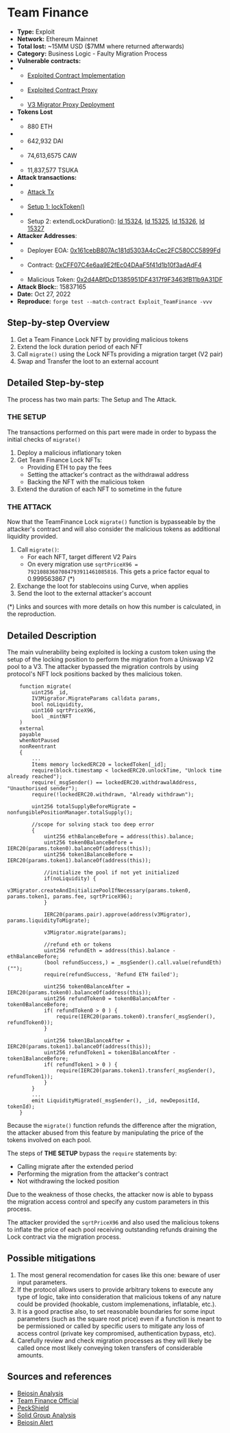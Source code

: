 # Team Finance
- **Type:** Exploit
- **Network:** Ethereum Mainnet
- **Total lost:** ~15MM USD ($7MM where returned afterwards)
- **Category:** Business Logic - Faulty Migration Process
- **Vulnerable contracts:**
- - [Exploited Contract Implementation](https://etherscan.io/address/0x48d118c9185e4dbafe7f3813f8f29ec8a6248359#code)
- - [Exploited Contract Proxy](https://etherscan.io/address/0xE2fE530C047f2d85298b07D9333C05737f1435fB#code)
- - [V3 Migrator Proxy Deployment](https://etherscan.io/tx/0x350dd9d6cdaba277af927345b7f1421d60b84601f7271799157204f3993766d2#eventlog)
- **Tokens Lost**
- - 880 ETH
- - 642,932 DAI
- - 74,613,6575 CAW
- - 11,837,577 TSUKA
- **Attack transactions:**
- - [Attack Tx](https://etherscan.io/tx/0xb2e3ea72d353da43a2ac9a8f1670fd16463ab370e563b9b5b26119b2601277ce)
- - [Setup 1: lockToken()](https://etherscan.io/tx/0xe8f17ee00906cd0cfb61671937f11bd3d26cdc47c1534fedc43163a7e89edc6f)
- - Setup 2: extendLockDuration():
        [Id 15324](https://etherscan.io/tx/0x2972f75d5926f8f948ab6a0cabc517a05f0da5b53e20f670591afbaa501aa436),
        [Id 15325](https://etherscan.io/tx/0xec75bb553f50af37f8dd8f4b1e2bfe4703b27f586187741b91db770ad9b230cb),
        [Id 15326](https://etherscan.io/tx/0x79ec728612867b3d82c0e7401e6ee1c533b240720c749b3968dea1464e59b2c4),
        [Id 15327](https://etherscan.io/tx/0x51185fb580892706500d3b6eebb8698c27d900618021fb9b1797f4a774fffb04)
- **Attacker Addresses**: 
- - Deployer EOA: [0x161cebB807Ac181d5303A4cCec2FC580CC5899Fd](https://etherscan.io/address/0x161cebB807Ac181d5303A4cCec2FC580CC5899Fd)
- - Contract: [0xCFF07C4e6aa9E2fEc04DAaF5f41d1b10f3adAdF4](https://etherscan.io/address/0xCFF07C4e6aa9E2fEc04DAaF5f41d1b10f3adAdF4)
- - Malicious Token: [0x2d4ABfDcD1385951DF4317f9F3463fB11b9A31DF](https://etherscan.io/address/0x2d4ABfDcD1385951DF4317f9F3463fB11b9A31DF)
- **Attack Block:**: 15837165 
- **Date:** Oct 27, 2022
- **Reproduce:** `forge test --match-contract Exploit_TeamFinance -vvv`

## Step-by-step Overview

1. Get a Team Finance Lock NFT by providing malicious tokens
2. Extend the lock duration period of each NFT
3. Call `migrate()` using the Lock NFTs providing a migration target (V2 pair)
4. Swap and Transfer the loot to an external account


## Detailed Step-by-step 

The process has two main parts: The Setup and The Attack. 

### THE SETUP

The transactions performed on this part were made in order to bypass the initial checks of `migrate()`

1. Deploy a malicious inflationary token
2. Get Team Finance Lock NFTs:
     - Providing ETH to pay the fees
     - Setting the attacker's contract as the withdrawal address
     - Backing the NFT with the malicious token
3. Extend the duration of each NFT to sometime in the future


### THE ATTACK

Now that the TeamFinance Lock `migrate()` function is bypasseable by the attacker's contract and will also consider
the malicious tokens as additional liquidity provided.

1. Call `migrate()`:
   - For each NFT, target different V2 Pairs
   - On every migration use `sqrtPriceX96 = 79210883607084793911461085816`. This gets a price factor equal to 0.999563867 (*)
2. Exchange the loot for stablecoins using Curve, when applies
3. Send the loot to the external attacker's account

(*) Links and sources with more details on how this number is calculated, in the reproduction.


## Detailed Description

The main vulnerability being exploited is locking a custom token using the setup of the locking position to perform the migration
from a Uniswap V2 pool to a V3. The attacker bypassed the migration controls by using protocol's NFT lock positions backed by thes malicious token. 

```solidity
    function migrate(
        uint256 _id,
        IV3Migrator.MigrateParams calldata params,
        bool noLiquidity,
        uint160 sqrtPriceX96,
        bool _mintNFT
    )
    external
    payable
    whenNotPaused
    nonReentrant
    {
        ...
        Items memory lockedERC20 = lockedToken[_id];
        require(block.timestamp < lockedERC20.unlockTime, "Unlock time already reached");
        require(_msgSender() == lockedERC20.withdrawalAddress, "Unauthorised sender");
        require(!lockedERC20.withdrawn, "Already withdrawn");

        uint256 totalSupplyBeforeMigrate = nonfungiblePositionManager.totalSupply();
        
        //scope for solving stack too deep error
        {
            uint256 ethBalanceBefore = address(this).balance;
            uint256 token0BalanceBefore = IERC20(params.token0).balanceOf(address(this));
            uint256 token1BalanceBefore = IERC20(params.token1).balanceOf(address(this));
            
            //initialize the pool if not yet initialized
            if(noLiquidity) {
                v3Migrator.createAndInitializePoolIfNecessary(params.token0, params.token1, params.fee, sqrtPriceX96);
            }

            IERC20(params.pair).approve(address(v3Migrator), params.liquidityToMigrate);

            v3Migrator.migrate(params);

            //refund eth or tokens
            uint256 refundEth = address(this).balance - ethBalanceBefore;
            (bool refundSuccess,) = _msgSender().call.value(refundEth)("");
            require(refundSuccess, 'Refund ETH failed');

            uint256 token0BalanceAfter = IERC20(params.token0).balanceOf(address(this));
            uint256 refundToken0 = token0BalanceAfter - token0BalanceBefore;
            if( refundToken0 > 0 ) {
                require(IERC20(params.token0).transfer(_msgSender(), refundToken0));
            }

            uint256 token1BalanceAfter = IERC20(params.token1).balanceOf(address(this));
            uint256 refundToken1 = token1BalanceAfter - token1BalanceBefore;
            if( refundToken1 > 0 ) {
                require(IERC20(params.token1).transfer(_msgSender(), refundToken1));
            }
        }
        ...
        emit LiquidityMigrated(_msgSender(), _id, newDepositId, tokenId);
    }
```

Because the `migrate()` function refunds the difference after the migration, the attacker abused from this feature by manipulating the price
of the tokens involved on each pool.

The steps of **THE SETUP** bypass the `require` statements by:
   - Calling migrate after the extended period
   - Performing the migration from the attacker's contract
   - Not withdrawing the locked position

Due to the weakness of those checks, the attacker now is able to bypass the migration access control 
and specify any custom parameters in this process.

The attacker provided the `sqrtPriceX96` and also used the malicious tokens to inflate the price of each pool receiving outstanding refunds
draining the Lock contract via the migration process. 

## Possible mitigations

1. The most general recomendation for cases like this one: beware of user input parameters.
2. If the protocol allows users to provide arbitrary tokens to execute any type of logic, take into consideration
that malicious tokens of any nature could be provided (hookable, custom implemenations, inflatable, etc.). 
3. It is a good practise also, to set reasonable boundaries for some input parameters (such as the square root price)
even if a function is meant to be permissioned or called by specific users to mitigate any loss of access control (private key compromised, 
authentication bypass, etc).
4. Carefully review and check migration processes as they will likely be called once most likely conveying token transfers of considerable
amounts.


## Sources and references

- [Beiosin Analysis](https://medium.com/@Beosin_com/beosins-analysis-of-team-finance-s-13m-exploit-f0be090cce16)
- [Team Finance Official](https://twitter.com/TeamFinance_/status/1585770918873542656)
- [PeckShield](https://twitter.com/peckshield/status/1585587858978623491)
- [Solid Group Analysis](https://twitter.com/solid_group_1/status/1585643249305518083)
- [Beiosin Alert](https://twitter.com/BeosinAlert/status/1585578499125178369)
